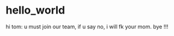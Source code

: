 # hello_world
hi tom:
   u must join our team, if u say no, i will fk your mom.
   bye !!!
   
   
   
   
   
   
